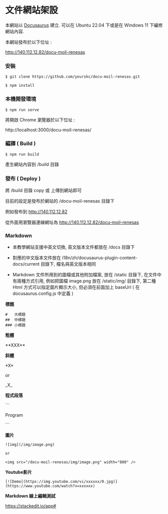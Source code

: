 # 文件網站架設

本網站以 [Docusaurus](https://docusaurus.io/) 建立.
可以在 Ubuntu 22.04 下或是在 Windows 11 下編修網站內容.

本網站發布於以下位址 :

http://140.112.12.82/docu-moil-renesas


### 安裝

```
$ git clone https://github.com/yourskc/docu-moil-renesas.git

$ npm install
```

### 本機開發環境

```
$ npm run serve
```

將開啟 Chrome 瀏覽器於以下位址 : 

http://localhost:3000/docu-moil-renesas/

### 編譯 ( Build )

```
$ npm run build
```

產生網站內容到 /build 目錄


### 發布 ( Deploy )

將 /build 目錄 copy 或 上傳到網站即可

目前的設定是發布於網站的 /docu-moil-renesas 目錄下

例如發布到 http://140.112.12.82

從外面用瀏覽器連線網址為 http://140.112.12.82/docu-moil-renesas

### Markdown

- 本教學網站支援中英文切換, 英文版本文件都放在 /docs 目錄下

- 對應的中文版本文件放在  i18n/zh/docusaurus-plugin-content-docs/current 目錄下, 檔名與英文版本相同

- Markdown 文件所用到的圖檔或其他附加檔案, 放在 /static 目錄下, 在文件中有兩種方式引用, 例如把圖檔 image.png 放在 /static/img/ 目錄下, 第二種 Html 方式可以指定圖片顯示大小, 但必須在前面加上 baseUrl ( 在 docusaurus.config.js 中定義 )

**標題**

```
#   大標題
##  中標題
### 小標題
```

**粗體**

\*\*XXX\*\*

**斜體**

\*X\*

or

\_X\_

**程式段落**

\```

Program 

\```

**圖片**

```
![img](/img/image.png)

or

<img src="/docu-moil-renesas/img/image.png" width="800" />
```

**Youtube影片**

```
[![Demo](https://img.youtube.com/vi/xxxxxx/0.jpg)](https://www.youtube.com/watch?v=xxxxxx)
```

**Markdown 線上編輯測試**

https://stackedit.io/app#
